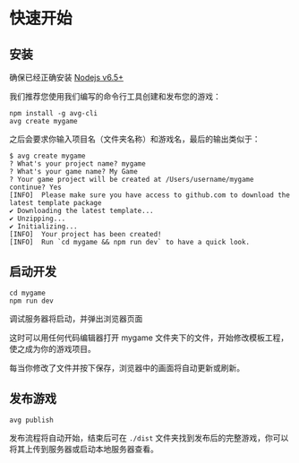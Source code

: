 # 快速开始

## 安装

确保已经正确安装 [Nodejs v6.5+](https://nodejs.org)

我们推荐您使用我们编写的命令行工具创建和发布您的游戏：

```shell
npm install -g avg-cli
avg create mygame
```

之后会要求你输入项目名（文件夹名称）和游戏名，最后的输出类似于：

```
$ avg create mygame
? What's your project name? mygame
? What's your game name? My Game
? Your game project will be created at /Users/username/mygame 
continue? Yes
[INFO]  Please make sure you have access to github.com to download the latest template package
✔ Downloading the latest template...
✔ Unzipping...
✔ Initializing...
[INFO]  Your project has been created!
[INFO]  Run `cd mygame && npm run dev` to have a quick look.
```

## 启动开发

```shell
cd mygame
npm run dev
```

调试服务器将启动，并弹出浏览器页面

这时可以用任何代码编辑器打开 mygame 文件夹下的文件，开始修改模板工程，使之成为你的游戏项目。

每当你修改了文件并按下保存，浏览器中的画面将自动更新或刷新。

## 发布游戏

```shell
avg publish
```

发布流程将自动开始，结束后可在 `./dist` 文件夹找到发布后的完整游戏，你可以将其上传到服务器或启动本地服务器查看。

